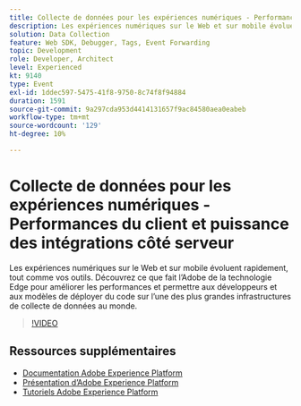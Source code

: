 ```yaml
---
title: Collecte de données pour les expériences numériques - Performances du client et puissance des intégrations côté serveur
description: Les expériences numériques sur le Web et sur mobile évoluent rapidement, tout comme vos outils. Découvrez ce que fait l’Adobe de la technologie Edge pour améliorer les performances et permettre aux développeurs et aux modèles de déployer du code sur l’une des plus grandes infrastructures de collecte de données au monde.
solution: Data Collection
feature: Web SDK, Debugger, Tags, Event Forwarding
topic: Development
role: Developer, Architect
level: Experienced
kt: 9140
type: Event
exl-id: 1ddec597-5475-41f8-9750-8c74f8f94884
duration: 1591
source-git-commit: 9a297cda953d4414131657f9ac84580aea0eabeb
workflow-type: tm+mt
source-wordcount: '129'
ht-degree: 10%

---
```


# Collecte de données pour les expériences numériques - Performances du client et puissance des intégrations côté serveur

Les expériences numériques sur le Web et sur mobile évoluent rapidement, tout comme vos outils. Découvrez ce que fait l’Adobe de la technologie Edge pour améliorer les performances et permettre aux développeurs et aux modèles de déployer du code sur l’une des plus grandes infrastructures de collecte de données au monde.

>[!VIDEO](https://video.tv.adobe.com/v/337584/?quality=12&learn=on&hidetitle=true)

## Ressources supplémentaires

- [Documentation Adobe Experience Platform](https://experienceleague.adobe.com/docs/experience-platform.html?lang=fr)
- [Présentation d’Adobe Experience Platform](https://experienceleague.adobe.com/docs/experience-platform/landing/home.html?lang=fr)
- [Tutoriels Adobe Experience Platform](https://experienceleague.adobe.com/docs/platform-learn/tutorials/overview.html?lang=fr)
